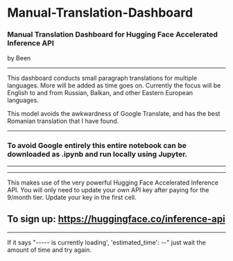 # Manual-Translation-Dashboard

### Manual Translation Dashboard for Hugging Face Accelerated Inference API
by Been 

--- 

This dashboard conducts small paragraph translations for multiple languages. More will be added as time goes on. Currently the focus will be English to and from Russian, Balkan, and other Eastern European languages.    

This model avoids the awkwardness of Google Translate, and has the best Romanian translation that I have found.   

---  

### To avoid Google entirely this entire notebook can be downloaded as .ipynb and run locally using Jupyter.  

---  

--- 

This makes use of the very powerful Hugging Face Accelerated Inference API. You will only need to update your own API key after paying for the 9/month tier. Update your key in the first cell.   

To sign up:
https://huggingface.co/inference-api
---  

--- 

If it says "----- is currently loading', 'estimated_time': --" just wait the amount of time and try again. 

